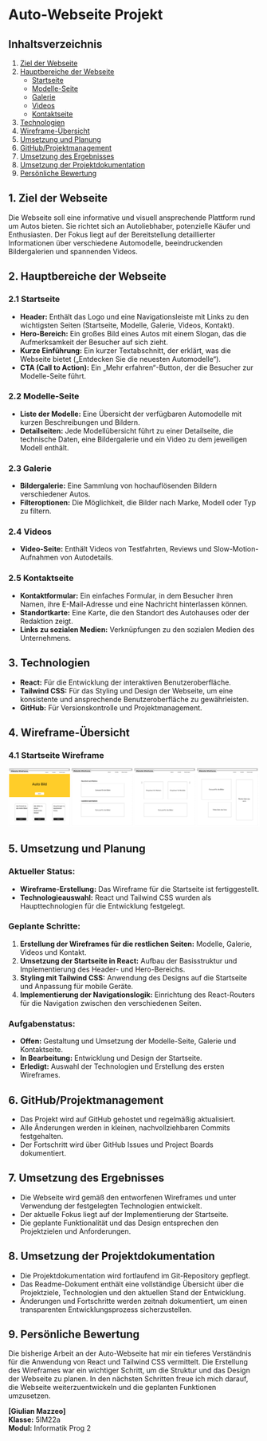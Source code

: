 # Auto-Webseite Projekt

## Inhaltsverzeichnis

1. [Ziel der Webseite](#ziel-der-webseite)
2. [Hauptbereiche der Webseite](#hauptbereiche-der-webseite)
   - [Startseite](#startseite)
   - [Modelle-Seite](#modelle-seite)
   - [Galerie](#galerie)
   - [Videos](#videos)
   - [Kontaktseite](#kontaktseite)
3. [Technologien](#technologien)
4. [Wireframe-Übersicht](#wireframe-übersicht)
5. [Umsetzung und Planung](#umsetzung-und-planung)
6. [GitHub/Projektmanagement](#github-projektmanagement)
7. [Umsetzung des Ergebnisses](#umsetzung-des-ergebnisses)
8. [Umsetzung der Projektdokumentation](#umsetzung-der-projektdokumentation)
9. [Persönliche Bewertung](#persönliche-bewertung)

## 1. Ziel der Webseite

Die Webseite soll eine informative und visuell ansprechende Plattform rund um Autos bieten. Sie richtet sich an Autoliebhaber, potenzielle Käufer und Enthusiasten. Der Fokus liegt auf der Bereitstellung detaillierter Informationen über verschiedene Automodelle, beeindruckenden Bildergalerien und spannenden Videos.

## 2. Hauptbereiche der Webseite

### 2.1 Startseite

- **Header:** Enthält das Logo und eine Navigationsleiste mit Links zu den wichtigsten Seiten (Startseite, Modelle, Galerie, Videos, Kontakt).
- **Hero-Bereich:** Ein großes Bild eines Autos mit einem Slogan, das die Aufmerksamkeit der Besucher auf sich zieht.
- **Kurze Einführung:** Ein kurzer Textabschnitt, der erklärt, was die Webseite bietet („Entdecken Sie die neuesten Automodelle“).
- **CTA (Call to Action):** Ein „Mehr erfahren“-Button, der die Besucher zur Modelle-Seite führt.

### 2.2 Modelle-Seite

- **Liste der Modelle:** Eine Übersicht der verfügbaren Automodelle mit kurzen Beschreibungen und Bildern.
- **Detailseiten:** Jede Modellübersicht führt zu einer Detailseite, die technische Daten, eine Bildergalerie und ein Video zu dem jeweiligen Modell enthält.

### 2.3 Galerie

- **Bildergalerie:** Eine Sammlung von hochauflösenden Bildern verschiedener Autos.
- **Filteroptionen:** Die Möglichkeit, die Bilder nach Marke, Modell oder Typ zu filtern.

### 2.4 Videos

- **Video-Seite:** Enthält Videos von Testfahrten, Reviews und Slow-Motion-Aufnahmen von Autodetails.

### 2.5 Kontaktseite

- **Kontaktformular:** Ein einfaches Formular, in dem Besucher ihren Namen, ihre E-Mail-Adresse und eine Nachricht hinterlassen können.
- **Standortkarte:** Eine Karte, die den Standort des Autohauses oder der Redaktion zeigt.
- **Links zu sozialen Medien:** Verknüpfungen zu den sozialen Medien des Unternehmens.

## 3. Technologien

- **React:** Für die Entwicklung der interaktiven Benutzeroberfläche.
- **Tailwind CSS:** Für das Styling und Design der Webseite, um eine konsistente und ansprechende Benutzeroberfläche zu gewährleisten.
- **GitHub:** Für Versionskontrolle und Projektmanagement.

## 4. Wireframe-Übersicht

### 4.1 Startseite Wireframe

![alt text](https://github.com/Giu1447/Autogalerie/blob/main/pictures/Wireframe.png)

## 5. Umsetzung und Planung

### Aktueller Status:

- **Wireframe-Erstellung:** Das Wireframe für die Startseite ist fertiggestellt.
- **Technologieauswahl:** React und Tailwind CSS wurden als Haupttechnologien für die Entwicklung festgelegt.

### Geplante Schritte:

1. **Erstellung der Wireframes für die restlichen Seiten:** Modelle, Galerie, Videos und Kontakt.
2. **Umsetzung der Startseite in React:** Aufbau der Basisstruktur und Implementierung des Header- und Hero-Bereichs.
3. **Styling mit Tailwind CSS:** Anwendung des Designs auf die Startseite und Anpassung für mobile Geräte.
4. **Implementierung der Navigationslogik:** Einrichtung des React-Routers für die Navigation zwischen den verschiedenen Seiten.

### Aufgabenstatus:

- **Offen:** Gestaltung und Umsetzung der Modelle-Seite, Galerie und Kontaktseite.
- **In Bearbeitung:** Entwicklung und Design der Startseite.
- **Erledigt:** Auswahl der Technologien und Erstellung des ersten Wireframes.

## 6. GitHub/Projektmanagement

- Das Projekt wird auf GitHub gehostet und regelmäßig aktualisiert.
- Alle Änderungen werden in kleinen, nachvollziehbaren Commits festgehalten.
- Der Fortschritt wird über GitHub Issues und Project Boards dokumentiert.

## 7. Umsetzung des Ergebnisses

- Die Webseite wird gemäß den entworfenen Wireframes und unter Verwendung der festgelegten Technologien entwickelt.
- Der aktuelle Fokus liegt auf der Implementierung der Startseite.
- Die geplante Funktionalität und das Design entsprechen den Projektzielen und Anforderungen.

## 8. Umsetzung der Projektdokumentation

- Die Projektdokumentation wird fortlaufend im Git-Repository gepflegt.
- Das Readme-Dokument enthält eine vollständige Übersicht über die Projektziele, Technologien und den aktuellen Stand der Entwicklung.
- Änderungen und Fortschritte werden zeitnah dokumentiert, um einen transparenten Entwicklungsprozess sicherzustellen.

## 9. Persönliche Bewertung

Die bisherige Arbeit an der Auto-Webseite hat mir ein tieferes Verständnis für die Anwendung von React und Tailwind CSS vermittelt. Die Erstellung des Wireframes war ein wichtiger Schritt, um die Struktur und das Design der Webseite zu planen. In den nächsten Schritten freue ich mich darauf, die Webseite weiterzuentwickeln und die geplanten Funktionen umzusetzen.

**[Giulian Mazzeo]**  
**Klasse:** 5IM22a  
**Modul:** Informatik Prog 2
